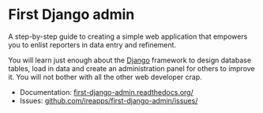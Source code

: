 # First Django admin

A step-by-step guide to creating a simple web application that empowers you to enlist reporters in data entry and refinement.

You will learn just enough about the [Django](https://www.djangoproject.com/) framework to design database tables, load in data and create an administration panel for others to improve it. You will not bother with all the other web developer crap.

* Documentation: [first-django-admin.readthedocs.org/](http://first-django-admin.readthedocs.org/)
* Issues: [github.com/ireapps/first-django-admin/issues/](http://github.com/ireapps/first-django-admin/issues/)